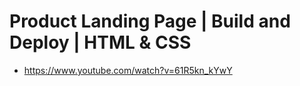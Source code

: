 # Product Landing Page | Build and Deploy | HTML & CSS

* <https://www.youtube.com/watch?v=61R5kn_kYwY>
